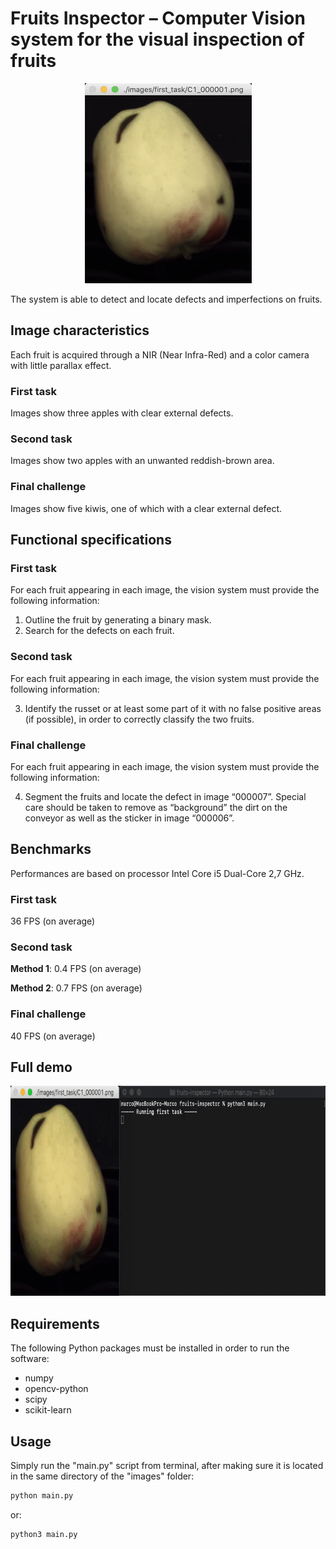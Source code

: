 # Fruits Inspector – Computer Vision system for the visual inspection of fruits
<p align="center">
  <img src="https://github.com/bobcorn/fruits-inspector/blob/master/demo/gifs/thumb.gif">
</p>

The system is able to detect and locate defects and imperfections on fruits.

## Image characteristics
Each fruit is acquired through a NIR (Near Infra-Red) and a color camera with little parallax effect.

### First task
Images show three apples with clear external defects.

### Second task
Images show two apples with an unwanted reddish-brown area.

### Final challenge
Images show five kiwis, one of which with a clear external defect.

## Functional specifications
### First task
For each fruit appearing in each image, the vision system must provide the following information:

1. Outline the fruit by generating a binary mask.
2. Search for the defects on each fruit.

### Second task
For each fruit appearing in each image, the vision system must provide the following information:

3. Identify the russet or at least some part of it with no false positive areas (if possible), in order to correctly classify the two fruits.

### Final challenge
For each fruit appearing in each image, the vision system must provide the following information:

4. Segment the fruits and locate the defect in image “000007”. Special care should be taken to remove as “background” the dirt on the conveyor as well as the sticker in image “000006”.

## Benchmarks
Performances are based on processor Intel Core i5 Dual-Core 2,7 GHz.

### First task
36 FPS (on average)

### Second task
**Method 1**: 0.4 FPS (on average)

**Method 2**: 0.7 FPS (on average)

### Final challenge
40 FPS (on average)

## Full demo

<p align="center">
  <img src="https://github.com/bobcorn/fruits-inspector/blob/master/demo/gifs/full.gif">
</p>

## Requirements
The following Python packages must be installed in order to run the software:

* numpy
* opencv-python
* scipy
* scikit-learn

## Usage
Simply run the "main.py" script from terminal, after making sure it is located in the same directory of the "images" folder:

```bash
python main.py
```

or:

```bash
python3 main.py
```
